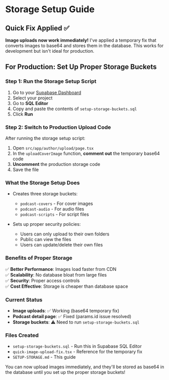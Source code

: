 # Storage Setup Guide

## Quick Fix Applied ✅

**Image uploads now work immediately!** I've applied a temporary fix that converts images to base64 and stores them in the database. This works for development but isn't ideal for production.

## For Production: Set Up Proper Storage Buckets

### Step 1: Run the Storage Setup Script

1. Go to your [Supabase Dashboard](https://supabase.com/dashboard)
2. Select your project
3. Go to **SQL Editor**
4. Copy and paste the contents of `setup-storage-buckets.sql`
5. Click **Run**

### Step 2: Switch to Production Upload Code

After running the storage setup script:

1. Open `src/app/author/upload/page.tsx`
2. In the `uploadCoverImage` function, **comment out** the temporary base64 code
3. **Uncomment** the production storage code
4. Save the file

### What the Storage Setup Does

- Creates three storage buckets:
  - `podcast-covers` - For cover images
  - `podcast-audio` - For audio files
  - `podcast-scripts` - For script files

- Sets up proper security policies:
  - Users can only upload to their own folders
  - Public can view the files
  - Users can update/delete their own files

### Benefits of Proper Storage

✅ **Better Performance**: Images load faster from CDN  
✅ **Scalability**: No database bloat from large files  
✅ **Security**: Proper access controls  
✅ **Cost Effective**: Storage is cheaper than database space  

### Current Status

- **Image uploads**: ✅ Working (base64 temporary fix)
- **Podcast detail page**: ✅ Fixed (params.id issue resolved)
- **Storage buckets**: ⚠️ Need to run `setup-storage-buckets.sql`

### Files Created

- `setup-storage-buckets.sql` - Run this in Supabase SQL Editor
- `quick-image-upload-fix.tsx` - Reference for the temporary fix
- `SETUP-STORAGE.md` - This guide

You can now upload images immediately, and they'll be stored as base64 in the database until you set up the proper storage buckets! 